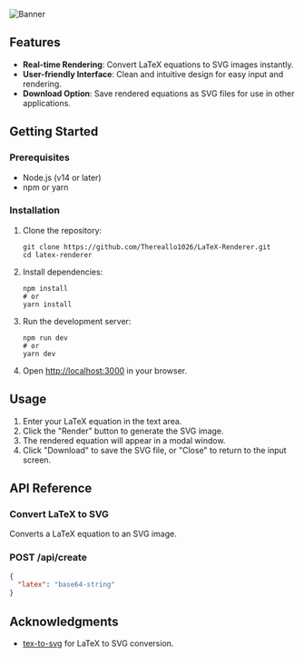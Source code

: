 ![Banner](https://github.com/user-attachments/assets/56d3103b-fb39-49b2-b29a-70949965c689)

## Features

- **Real-time Rendering**: Convert LaTeX equations to SVG images instantly.
- **User-friendly Interface**: Clean and intuitive design for easy input and rendering.
- **Download Option**: Save rendered equations as SVG files for use in other applications.

## Getting Started

### Prerequisites

- Node.js (v14 or later)
- npm or yarn

### Installation

1. Clone the repository:
   ```
   git clone https://github.com/Thereallo1026/LaTeX-Renderer.git
   cd latex-renderer
   ```

2. Install dependencies:
   ```
   npm install
   # or
   yarn install
   ```

3. Run the development server:
   ```
   npm run dev
   # or
   yarn dev
   ```

4. Open [http://localhost:3000](http://localhost:3000) in your browser.

## Usage

1. Enter your LaTeX equation in the text area.
2. Click the "Render" button to generate the SVG image.
3. The rendered equation will appear in a modal window.
4. Click "Download" to save the SVG file, or "Close" to return to the input screen.

## API Reference

### Convert LaTeX to SVG

Converts a LaTeX equation to an SVG image.

### POST /api/create

```json
{
  "latex": "base64-string"
}
```

## Acknowledgments

- [tex-to-svg](https://www.npmjs.com/package/tex-to-svg) for LaTeX to SVG conversion.
